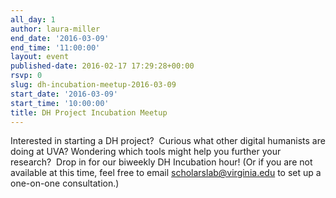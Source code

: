 ```yaml
---
all_day: 1
author: laura-miller
end_date: '2016-03-09'
end_time: '11:00:00'
layout: event
published-date: 2016-02-17 17:29:28+00:00
rsvp: 0
slug: dh-incubation-meetup-2016-03-09
start_date: '2016-03-09'
start_time: '10:00:00'
title: DH Project Incubation Meetup
---
```


Interested in starting a DH project?  Curious what other digital humanists are doing at UVA? Wondering which tools might help you further your research?  Drop in for our biweekly DH Incubation hour! (Or if you are not available at this time, feel free to email scholarslab@virginia.edu to set up a one-on-one consultation.)
